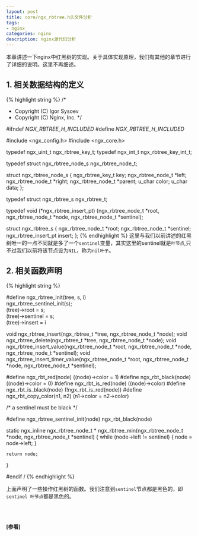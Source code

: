 ```yaml
---
layout: post
title: core/ngx_rbtree.h头文件分析
tags:
- nginx
categories: nginx
description: nginx源代码分析
---
```



本章讲述一下nginx中红黑树的实现。关于具体实现原理，我们有其他的章节进行了详细的说明。这里不再细述。


<!-- more -->

## 1. 相关数据结构的定义
{% highlight string %}
/*
 * Copyright (C) Igor Sysoev
 * Copyright (C) Nginx, Inc.
 */


#ifndef _NGX_RBTREE_H_INCLUDED_
#define _NGX_RBTREE_H_INCLUDED_


#include <ngx_config.h>
#include <ngx_core.h>


typedef ngx_uint_t  ngx_rbtree_key_t;
typedef ngx_int_t   ngx_rbtree_key_int_t;


typedef struct ngx_rbtree_node_s  ngx_rbtree_node_t;

struct ngx_rbtree_node_s {
    ngx_rbtree_key_t       key;
    ngx_rbtree_node_t     *left;
    ngx_rbtree_node_t     *right;
    ngx_rbtree_node_t     *parent;
    u_char                 color;
    u_char                 data;
};


typedef struct ngx_rbtree_s  ngx_rbtree_t;

typedef void (*ngx_rbtree_insert_pt) (ngx_rbtree_node_t *root,
    ngx_rbtree_node_t *node, ngx_rbtree_node_t *sentinel);

struct ngx_rbtree_s {
    ngx_rbtree_node_t     *root;
    ngx_rbtree_node_t     *sentinel;
    ngx_rbtree_insert_pt   insert;
};
{% endhighlight %}
这里与我们以前讲述的红黑树唯一的一点不同就是多了一个```sentinel```变量，其实这里的sentinel就是```叶节点```,只不过我们以前将该节点设为```NIL```，称为```nil叶子```。


## 2. 相关函数声明
{% highlight string %}

#define ngx_rbtree_init(tree, s, i)                                           \
    ngx_rbtree_sentinel_init(s);                                              \
    (tree)->root = s;                                                         \
    (tree)->sentinel = s;                                                     \
    (tree)->insert = i


void ngx_rbtree_insert(ngx_rbtree_t *tree, ngx_rbtree_node_t *node);
void ngx_rbtree_delete(ngx_rbtree_t *tree, ngx_rbtree_node_t *node);
void ngx_rbtree_insert_value(ngx_rbtree_node_t *root, ngx_rbtree_node_t *node,
    ngx_rbtree_node_t *sentinel);
void ngx_rbtree_insert_timer_value(ngx_rbtree_node_t *root,
    ngx_rbtree_node_t *node, ngx_rbtree_node_t *sentinel);


#define ngx_rbt_red(node)               ((node)->color = 1)
#define ngx_rbt_black(node)             ((node)->color = 0)
#define ngx_rbt_is_red(node)            ((node)->color)
#define ngx_rbt_is_black(node)          (!ngx_rbt_is_red(node))
#define ngx_rbt_copy_color(n1, n2)      (n1->color = n2->color)


/* a sentinel must be black */

#define ngx_rbtree_sentinel_init(node)  ngx_rbt_black(node)


static ngx_inline ngx_rbtree_node_t *
ngx_rbtree_min(ngx_rbtree_node_t *node, ngx_rbtree_node_t *sentinel)
{
    while (node->left != sentinel) {
        node = node->left;
    }

    return node;
}


#endif /
{% endhighlight %}

上面声明了一些操作红黑树的函数。我们注意到```sentinel```节点都是黑色的，即```sentinel 叶节点```都是黑色的。






<br />
<br />

**[参看]**





<br />
<br />
<br />

